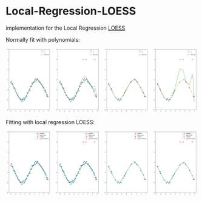 # Local-Regression-LOESS
implementation for the Local Regression [LOESS](https://en.wikipedia.org/wiki/Local_regression)

Normally fit with polynomials:

![Poly fitting](https://github.com/phucdoitoan/Local-Regression-LOESS/blob/master/poly_est.png)

Fitting with local regression LOESS:

![LOESS fit](https://github.com/phucdoitoan/Local-Regression-LOESS/blob/master/loess-est.png)
